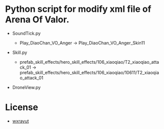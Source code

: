# Python script for modify xml file of Arena Of Valor.

- SoundTick.py
    - Play_DiaoChan_VO_Anger -> Play_DiaoChan_VO_Anger_Skin11

- Skill.py
    - prefab_skill_effects/hero_skill_effects/106_xiaoqiao/T2_xiaoqiao_attack_01 -> prefab_skill_effects/hero_skill_effects/106_xiaoqiao/10611/T2_xiaoqiao_attack_01

- DroneView.py

# License

- [wxrayut](https://github.com/wxrayut)

